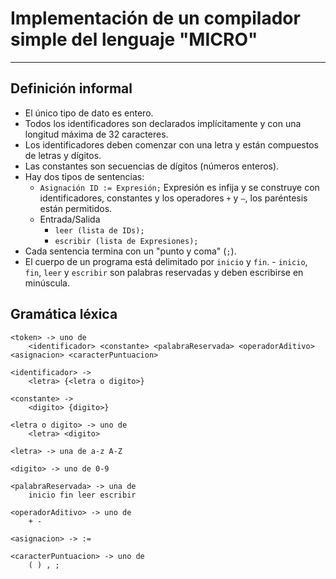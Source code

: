 # Implementación de un compilador simple del lenguaje "MICRO"
<hr>

## Definición informal

- El único tipo de dato es entero.
- Todos los identificadores son declarados implícitamente y con una longitud máxima de
32 caracteres.
- Los identificadores deben comenzar con una letra y están compuestos de letras y
dígitos.
- Las constantes son secuencias de dígitos (números enteros).
- Hay dos tipos de sentencias:
	- `Asignación ID := Expresión;` Expresión es infija y se construye con
identificadores, constantes y los operadores `+` y `–`, los paréntesis están
permitidos.
	- Entrada/Salida
		- `leer (lista de IDs);`
		- `escribir (lista de Expresiones);`
- Cada sentencia termina con un "punto y coma" (`;`).
- El cuerpo de un programa está delimitado por `inicio` y `fin`. - `inicio`, `fin`, `leer` y `escribir` son palabras reservadas y deben escribirse en minúscula.

## Gramática léxica

```abnf
<token> -> uno de  
	<identificador> <constante> <palabraReservada> <operadorAditivo> <asignacion> <caracterPuntuacion>

<identificador> ->
	<letra> {<letra o digito>}

<constante> ->
	<digito> {digito>}

<letra o digito> -> uno de
	<letra> <digito>

<letra> -> una de a-z A-Z

<digito> -> uno de 0-9

<palabraReservada> -> una de
	inicio fin leer escribir

<operadorAditivo> -> uno de
	+ -

<asignacion> -> :=

<caracterPuntuacion> -> uno de
	( ) , ;
```